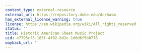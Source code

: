 ```yaml
---
content_type: external-resource
external_url: https://repository.duke.edu/dc/hasm
has_external_license_warning: true
license: https://en.wikipedia.org/wiki/All_rights_reserved
status: ''
title: Historic American Sheet Music Project
uid: e7795cf3-183f-4f02-8d2e-1d6d6f5b0778
wayback_url: ''
---
```

